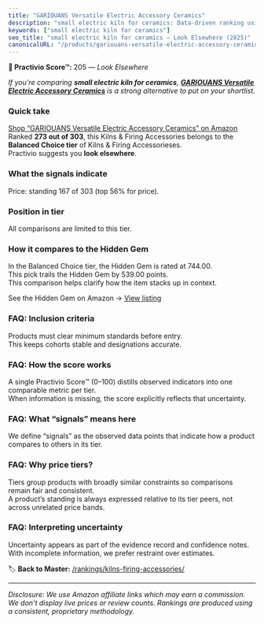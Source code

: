 ```yaml
---
title: "GARIOUANS Versatile Electric Accessory Ceramics"
description: "small electric kiln for ceramics: Data-driven ranking using the Practivio Score™. Positioned by quality, value, demand, findability, momentum."
keywords: ["small electric kiln for ceramics"]
seo_title: "small electric kiln for ceramics — Look Elsewhere (2025)"
canonicalURL: "/products/gariouans-versatile-electric-accessory-ceramics-B0FD843TMJ/"
---
```


**🚫 Practivio Score™:** 205 — _Look Elsewhere_


*If you're comparing **small electric kiln for ceramics**, **[GARIOUANS Versatile Electric Accessory Ceramics](https://www.amazon.com/dp/B0FD843TMJ?tag=practivio-20)** is a strong alternative to put on your shortlist.*
### Quick take
[Shop “GARIOUANS Versatile Electric Accessory Ceramics” on Amazon](https://www.amazon.com/dp/B0FD843TMJ?tag=practivio-20)
Ranked **273 out of 303**, this Kilns & Firing Accessories belongs to the **Balanced Choice tier** of Kilns & Firing Accessorieses.  
Practivio suggests you **look elsewhere**.

### What the signals indicate
Price: standing 167 of 303 (top 56% for price).  

### Position in tier
All comparisons are limited to this tier.

### How it compares to the Hidden Gem
In the Balanced Choice tier, the Hidden Gem is rated at 744.00.  
This pick trails the Hidden Gem by 539.00 points.  
This comparison helps clarify how the item stacks up in context.  

See the Hidden Gem on Amazon → [View listing](https://www.amazon.com/dp/B095XJ1BDB?tag=practivio-20)

### FAQ: Inclusion criteria
Products must clear minimum standards before entry.  
This keeps cohorts stable and designations accurate.

### FAQ: How the score works
A single Practivio Score™ (0–100) distills observed indicators into one comparable metric per tier.  
When information is missing, the score explicitly reflects that uncertainty.

### FAQ: What “signals” means here
We define “signals” as the observed data points that indicate how a product compares to others in its tier.

### FAQ: Why price tiers?
Tiers group products with broadly similar constraints so comparisons remain fair and consistent.  
A product’s standing is always expressed relative to its tier peers, not across unrelated price bands.

### FAQ: Interpreting uncertainty
Uncertainty appears as part of the evidence record and confidence notes.  
With incomplete information, we prefer restraint over estimates.


🏷️ **Back to Master:** [/rankings/kilns-firing-accessories/](/rankings/kilns-firing-accessories/)

---
_Disclosure: We use Amazon affiliate links which may earn a commission. We don’t display live prices or review counts. Rankings are produced using a consistent, proprietary methodology._
